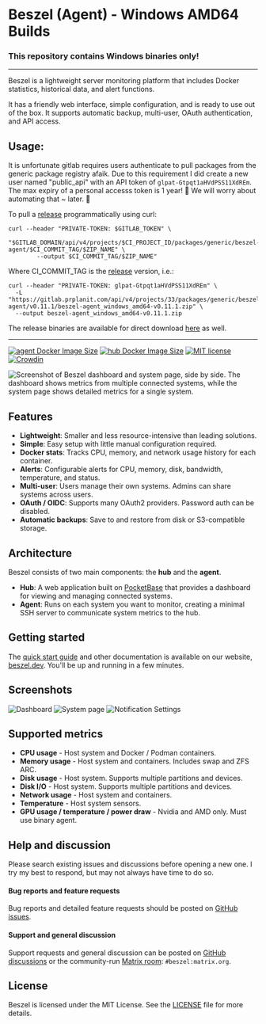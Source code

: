 # Beszel (Agent) - Windows AMD64 Builds
### **This repository contains Windows binaries only!**

---

Beszel is a lightweight server monitoring platform that includes Docker statistics, historical data, and alert functions.

It has a friendly web interface, simple configuration, and is ready to use out of the box. It supports automatic backup, multi-user, OAuth authentication, and API access.

## Usage:

It is unfortunate gitlab requires users authenticate to pull packages from the generic package registry afaik.
Due to this requirement I did create a new user named "public_api" with an API token of ```glpat-Gtpqt1aHVdPSS11XdREm```. 
The max expiry of a personal accesss token is 1 year! 🥴 We will worry about automating that ~ later. 🙈

To pull a [release](https://gitlab.prplanit.com/precisionplanit/beszel-agent-win-amd64/-/packages) programmatically using curl:

```
curl --header "PRIVATE-TOKEN: $GITLAB_TOKEN" \
        "$GITLAB_DOMAIN/api/v4/projects/$CI_PROJECT_ID/packages/generic/beszel-agent/$CI_COMMIT_TAG/$ZIP_NAME" \
        --output $CI_COMMIT_TAG/$ZIP_NAME"
```
Where CI_COMMIT_TAG is the [release](https://gitlab.prplanit.com/precisionplanit/beszel-agent-win-amd64/-/packages) version, i.e.:
```
curl --header "PRIVATE-TOKEN: glpat-Gtpqt1aHVdPSS11XdREm" \
  -L "https://gitlab.prplanit.com/api/v4/projects/33/packages/generic/beszel-agent/v0.11.1/beszel-agent_windows_amd64-v0.11.1.zip" \
  --output beszel-agent_windows_amd64-v0.11.1.zip
```

The release binaries are available for direct download [here](https://gitlab.prplanit.com/precisionplanit/beszel-agent-win-amd64/-/packages) as well.

---

[![agent Docker Image Size](https://img.shields.io/docker/image-size/henrygd/beszel-agent/latest?logo=docker&label=agent%20image%20size)](https://hub.docker.com/r/henrygd/beszel-agent)
[![hub Docker Image Size](https://img.shields.io/docker/image-size/henrygd/beszel/latest?logo=docker&label=hub%20image%20size)](https://hub.docker.com/r/henrygd/beszel)
[![MIT license](https://img.shields.io/github/license/henrygd/beszel?color=%239944ee)](https://github.com/henrygd/beszel/blob/main/LICENSE)
[![Crowdin](https://badges.crowdin.net/beszel/localized.svg)](https://crowdin.com/project/beszel)

![Screenshot of Beszel dashboard and system page, side by side. The dashboard shows metrics from multiple connected systems, while the system page shows detailed metrics for a single system.](https://henrygd-assets.b-cdn.net/beszel/screenshot-new.png)

## Features

- **Lightweight**: Smaller and less resource-intensive than leading solutions.
- **Simple**: Easy setup with little manual configuration required.
- **Docker stats**: Tracks CPU, memory, and network usage history for each container.
- **Alerts**: Configurable alerts for CPU, memory, disk, bandwidth, temperature, and status.
- **Multi-user**: Users manage their own systems. Admins can share systems across users.
- **OAuth / OIDC**: Supports many OAuth2 providers. Password auth can be disabled.
- **Automatic backups**: Save to and restore from disk or S3-compatible storage.
<!-- - **REST API**: Use or update your data in your own scripts and applications. -->

## Architecture

Beszel consists of two main components: the **hub** and the **agent**.

- **Hub**: A web application built on [PocketBase](https://pocketbase.io/) that provides a dashboard for viewing and managing connected systems.
- **Agent**: Runs on each system you want to monitor, creating a minimal SSH server to communicate system metrics to the hub.

## Getting started

The [quick start guide](https://beszel.dev/guide/getting-started) and other documentation is available on our website, [beszel.dev](https://beszel.dev). You'll be up and running in a few minutes.

## Screenshots

![Dashboard](https://beszel.dev/image/dashboard.png)
![System page](https://beszel.dev/image/system-full.png)
![Notification Settings](https://beszel.dev/image/settings-notifications.png)

## Supported metrics

- **CPU usage** - Host system and Docker / Podman containers.
- **Memory usage** - Host system and containers. Includes swap and ZFS ARC.
- **Disk usage** - Host system. Supports multiple partitions and devices.
- **Disk I/O** - Host system. Supports multiple partitions and devices.
- **Network usage** - Host system and containers.
- **Temperature** - Host system sensors.
- **GPU usage / temperature / power draw** - Nvidia and AMD only. Must use binary agent.

## Help and discussion

Please search existing issues and discussions before opening a new one. I try my best to respond, but may not always have time to do so.

#### Bug reports and feature requests

Bug reports and detailed feature requests should be posted on [GitHub issues](https://github.com/henrygd/beszel/issues).

#### Support and general discussion

Support requests and general discussion can be posted on [GitHub discussions](https://github.com/henrygd/beszel/discussions) or the community-run [Matrix room](https://matrix.to/#/#beszel:matrix.org): `#beszel:matrix.org`.

## License

Beszel is licensed under the MIT License. See the [LICENSE](LICENSE) file for more details.
